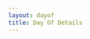 ```yaml
---
layout: dayof
title: Day Of Details
---
```


<body class="landing is-preload">

<section>
  <div class="jumbotron">
  <!--  {% assign promise = site.data.promise %} -->
    <!-- {{ promise | inspect}}-->
  <!--  <h2>{{ promise['subject'] }}</h2>
    <small class="text-muted">{{ promise['date'] }}</small>
    <p class="lead">{{ promise['content'] | markdownify }}</p> -->
  </div>
</section>